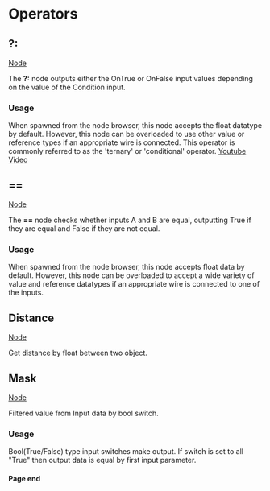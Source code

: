 # Operators

<!-- panels:start -->
<!-- div:title-panel -->
## ?:

<!-- div:right-panel -->
[Node](../_template/nodes/Root/Operators/README.md#ProtoFlux.Runtimes.Execution.Nodes.ValueConditional`1 ':include')

<!-- div:left-panel -->
The **?:** node outputs either the OnTrue or OnFalse input values
depending on the value of the Condition input.

### Usage

When spawned from the node browser, this node accepts the float datatype
by default. However, this node can be overloaded to use other value or
reference types if an appropriate wire is connected. This operator is
commonly referred to as the 'ternary' or 'conditional' operator.
[Youtube Video](https://www.youtube-nocookie.com/embed/qIHwqWjaeyU ':include :type=iframe')
<!-- panels:end -->

<!-- panels:start -->
<!-- div:title-panel -->
## ==

<!-- div:right-panel -->
[Node](../_template/nodes/Root/Operators/README.md#ProtoFlux.Runtimes.Execution.Nodes.ValueEquals`1 ':include')

<!-- div:left-panel -->
The **==** node checks whether inputs A and B are equal, outputting True
if they are equal and False if they are not equal.

### Usage

When spawned from the node browser, this node accepts float data by
default. However, this node can be overloaded to accept a wide variety
of value and reference datatypes if an appropriate wire is connected to
one of the inputs.
<!-- panels:end -->

<!-- panels:start -->
<!-- div:title-panel -->
## Distance

<!-- div:right-panel -->
[Node](../_template/nodes/Root/Operators/README.md#ProtoFlux.Runtimes.Execution.Nodes.Operators.Distance_Float ':include')

<!-- div:left-panel -->
Get distance by float between two object.
<!-- panels:end -->

<!-- panels:start -->
<!-- div:title-panel -->
## Mask

<!-- div:right-panel -->
[Node](../_template/nodes/Root/Operators/README.md#ProtoFlux.Runtimes.Execution.Nodes.Operators.Mask_Uint2 ':include')

<!-- div:left-panel -->
Filtered value from Input data by bool switch.

### Usage

Bool(True/False) type input switches make output. If switch is set to
all "True" then output data is equal by first input parameter.

<!-- ### Example

\[1, 2\] is True side and \[3, 4\] is False side. Top switch is True. So
getting top data(1) from True side. And bottom switch is set to False
this is get bottom data(4) from False side. -->
<!-- panels:end -->

#### Page end
